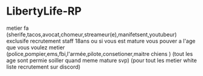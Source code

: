 # LibertyLife-RP
metier fa (sherife,tacos,avocat,chomeur,streameur(e),manifetsent,youtubeur) exclusife recrutement staff 18ans ou si vous est mature vous pouver a l'age que vous voulez 
metier (police,pompier,ems,fbi,l'armée,pilote,consetioner,maitre chiens ) (tout les age sont permie soiller quand meme mature svp) (pour tout les metier white liste recrutement sur discord)
